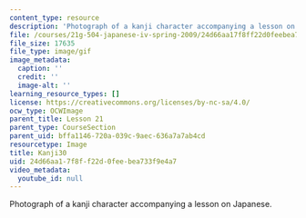 ```yaml
---
content_type: resource
description: 'Photograph of a kanji character accompanying a lesson on Japanese. '
file: /courses/21g-504-japanese-iv-spring-2009/24d66aa17f8ff22d0feebea733f9e4a7_Kanji30.gif
file_size: 17635
file_type: image/gif
image_metadata:
  caption: ''
  credit: ''
  image-alt: ''
learning_resource_types: []
license: https://creativecommons.org/licenses/by-nc-sa/4.0/
ocw_type: OCWImage
parent_title: Lesson 21
parent_type: CourseSection
parent_uid: bffa1146-720a-039c-9aec-636a7a7ab4cd
resourcetype: Image
title: Kanji30
uid: 24d66aa1-7f8f-f22d-0fee-bea733f9e4a7
video_metadata:
  youtube_id: null
---
```

Photograph of a kanji character accompanying a lesson on Japanese. 